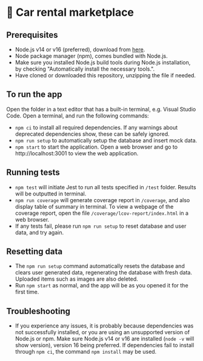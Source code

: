 # 🚗 Car rental marketplace

## Prerequisites

-   Node.js v14 or v16 (preferred), download from [here](https://nodejs.org/en/download/releases/).
-   Node package manager (npm), comes bundled with Node.js.
-   Make sure you installed Node.js build tools during Node.js installation, by checking "Automatically install the necessary tools.".
-   Have cloned or downloaded this repository, unzipping the file if needed.

## To run the app

Open the folder in a text editor that has a built-in terminal, e.g. Visual Studio Code. Open a terminal, and run the following commands:

-   `npm ci` to install all required dependencies. If any warnings about deprecated dependencies show, these can be safely ignored.
-   `npm run setup` to automatically setup the database and insert mock data.
-   `npm start` to start the application. Open a web browser and go to http://localhost:3001 to view the web application.

## Running tests

-   `npm test` will initiate Jest to run all tests specified in `/test` folder. Results will be outputted in terminal.
-   `npm run coverage` will generate coverage report in `/coverage`, and also display table of summary in terminal. To view a webpage of the coverage report, open the file `/coverage/lcov-report/index.html` in a web browser.
-   If any tests fail, please run `npm run setup` to reset database and user data, and try again.

## Resetting data

-   The `npm run setup` command automatically resets the database and clears user generated data, regenerating the database with fresh data. Uploaded items such as images are also deleted.
-   Run `npm start` as normal, and the app will be as you opened it for the first time.

## Troubleshooting

-   If you experience any issues, it is probably because dependencies was not successfully installed, or you are using an unsupported version of Node.js or npm. Make sure Node.js v14 or v16 are installed (`node -v` will show version), version 16 being preferred. If dependencies fail to install through `npm ci`, the command `npm install` may be used.
